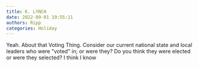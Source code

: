 ```yaml
---
title: K. LYNCH
date: 2022-09-01 19:55:11
authors: Ripp
categories: Holiday
---
```


 Yeah. About that Voting Thing. Consider our current national state and local leaders who were "voted" in;  or  were they?  Do you think they were elected or were they selected? I think I know